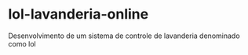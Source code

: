 # lol-lavanderia-online

Desenvolvimento de um sistema de controle de lavanderia denominado como lol